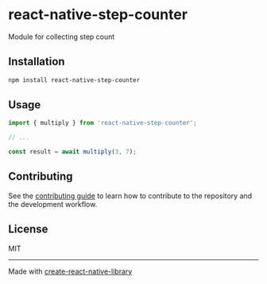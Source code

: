 # react-native-step-counter

Module for collecting step count

## Installation

```sh
npm install react-native-step-counter
```

## Usage

```js
import { multiply } from 'react-native-step-counter';

// ...

const result = await multiply(3, 7);
```

## Contributing

See the [contributing guide](CONTRIBUTING.md) to learn how to contribute to the repository and the development workflow.

## License

MIT

---

Made with [create-react-native-library](https://github.com/callstack/react-native-builder-bob)
